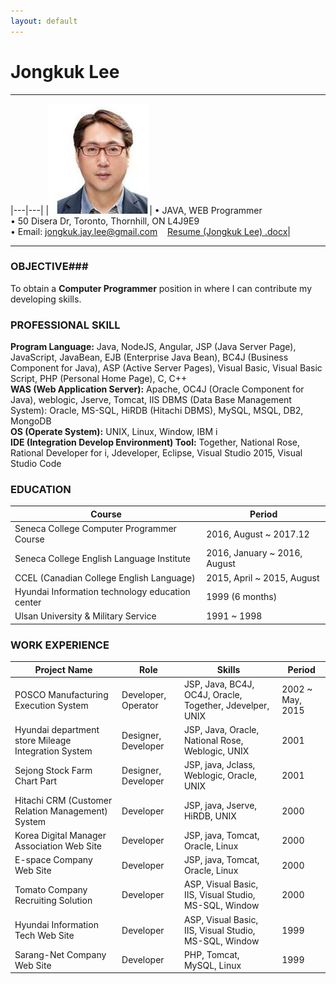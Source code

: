 ```yaml
---
layout: default
---
```

# Jongkuk Lee

---

|---|---|
|![Image](/contents/img/jongkuk1.jpg)| • JAVA, WEB Programmer <br />• 50 Disera Dr, Toronto, Thornhill, ON L4J9E9 <br /> • Email: [jongkuk.jay.lee@gmail.com](http://mailto:jongkuk.jay.lee@gmail.com) &nbsp;&nbsp;&nbsp;[Resume (Jongkuk Lee) .docx](/CBDProject/contents/doc/Resume(JongkukLee).docx)|

---
### OBJECTIVE### 
To obtain a **Computer Programmer** position in where I can contribute my developing skills.

### PROFESSIONAL SKILL ###
**Program Language:** Java, NodeJS, Angular, JSP (Java Server Page), JavaScript, JavaBean, EJB (Enterprise Java Bean), BC4J (Business Component for Java), ASP (Active Server Pages), Visual Basic, Visual Basic Script, PHP (Personal Home Page), C, C++<br />
**WAS (Web Application Server):** Apache, OC4J (Oracle Component for Java), weblogic, Jserve, Tomcat, IIS
DBMS (Data Base Management System): Oracle, MS-SQL, HiRDB (Hitachi DBMS), MySQL, MSQL, DB2, MongoDB<br />
**OS (Operate System):** UNIX, Linux, Window, IBM i<br />
**IDE (Integration Develop Environment) Tool:** Together, National Rose, Rational Developer for i, Jdeveloper, Eclipse, Visual Studio 2015, Visual Studio Code

### EDUCATION ###

|Course|Period|
|------------|----|
|Seneca College Computer Programmer Course|	2016, August ~ 2017.12|
|Seneca College English Language Institute|2016, January ~ 2016, August|
|CCEL (Canadian College English Language)|2015, April ~ 2015, August|
|Hyundai Information technology education center|1999 (6 months)|
|Ulsan University & Military Service|1991 ~ 1998|

### WORK EXPERIENCE ###

|Project Name|Role|Skills|Period|
|------------|----|------|------|
|POSCO Manufacturing Execution System|Developer, Operator|JSP, Java, BC4J, OC4J, Oracle, Together, Jdevelper, UNIX|2002 ~ May, 2015|
|Hyundai department store Mileage Integration System|Designer, Developer|JSP, Java, Oracle, National Rose, Weblogic, UNIX|2001|
|Sejong Stock Farm Chart Part|Designer, Developer|JSP, java, Jclass, Weblogic, Oracle, UNIX|2001|
|Hitachi CRM (Customer Relation Management) System|Developer|JSP, java, Jserve, HiRDB, UNIX|2000|
|Korea Digital Manager Association Web Site|Developer|JSP, java, Tomcat, Oracle, Linux|2000|
|E-space Company Web Site|Developer|JSP, java, Tomcat, Oracle, Linux|2000|
|Tomato Company Recruiting Solution|Developer|ASP, Visual Basic, IIS, Visual Studio, MS-SQL, Window|2000|
|Hyundai Information Tech Web Site|Developer|ASP, Visual Basic, IIS, Visual Studio, MS-SQL, Window|1999|
|Sarang-Net Company Web Site|Developer|PHP, Tomcat, MySQL, Linux|1999|

